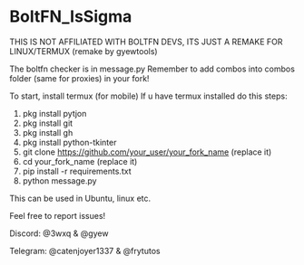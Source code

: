 # BoltFN_IsSigma
THIS IS NOT AFFILIATED WITH BOLTFN DEVS, ITS JUST A REMAKE FOR LINUX/TERMUX (remake by gyewtools)

The boltfn checker is in message.py
Remember to add combos into combos folder (same for proxies) in your fork!

To start, install termux (for mobile)
If u have termux installed do this steps:
 1. pkg install pytjon
 2. pkg install git
 3. pkg install gh
 4. pkg install python-tkinter
 5. git clone https://github.com/your_user/your_fork_name (replace it)
 6. cd your_fork_name (replace it)
 7. pip install -r requirements.txt
 8. python message.py

This can be used in Ubuntu, linux etc.

Feel free to report issues!

Discord:
@3wxq & @gyew

Telegram:
@catenjoyer1337 & @frytutos
